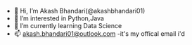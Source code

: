 - 👋 Hi, I’m Akash Bhandari(@akashbhandari01)
- 👀 I’m interested in Python,Java
- 🌱 I’m currently learning Data Science
- 📫 akash.bhandari01@outlook.com -it's my offical email i'd

<!---
akashbhandari01/akashbhandari01 is a ✨ special ✨ repository because its `README.md` (this file) appears on your GitHub profile.
You can click the Preview link to take a look at your changes.
--->
